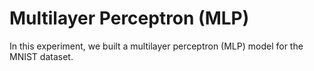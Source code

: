 # Multilayer Perceptron (MLP)
In this experiment, we built a multilayer perceptron (MLP) model for the MNIST dataset.
